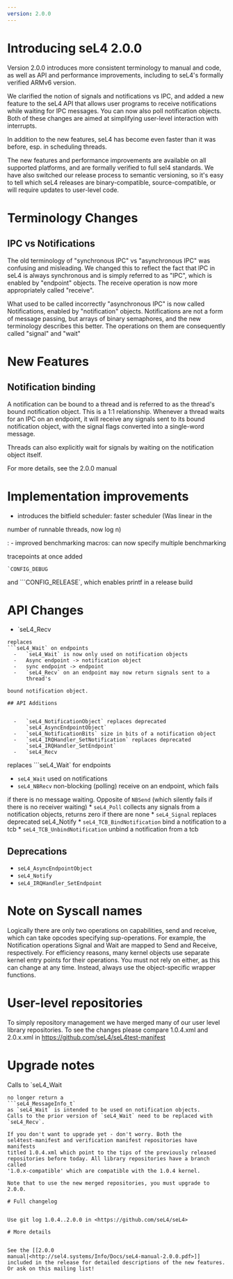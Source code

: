 ```yaml
---
version: 2.0.0
---
```

# Introducing seL4 2.0.0


Version 2.0.0 introduces more consistent terminology to manual and code,
as well as API and performance improvements, including to seL4's
formally verified ARMv6 version.

We clarified the notion of signals and notifications vs IPC, and added a
new feature to the seL4 API that allows user programs to receive
notifications while waiting for IPC messages. You can now also poll
notification objects. Both of these changes are aimed at simplifying
user-level interaction with interrupts.

In addition to the new features, seL4 has become even faster than it was
before, esp. in scheduling threads.

The new features and performance improvements are available on all
supported platforms, and are formally verified to full sel4 standards.
We have also switched our release process to semantic versioning, so
it's easy to tell which seL4 releases are binary-compatible,
source-compatible, or will require updates to user-level code.

# Terminology Changes


## IPC vs Notifications


The old terminology of "synchronous IPC" vs "asynchronous IPC" was
confusing and misleading. We changed this to reflect the fact that IPC
in seL4 is always synchronous and is simply referred to as "IPC", which
is enabled by "endpoint" objects. The receive operation is now more
appropriately called "receive".

What used to be called incorrectly "asynchronous IPC" is now called
Notifications, enabled by "notification" objects. Notifications are not
a form of message passing, but arrays of binary semaphores, and the new
terminology describes this better. The operations on them are
consequently called "signal" and "wait"

# New Features


## Notification binding


A notification can be bound to a thread and is referred to as the
thread's bound notification object. This is a 1:1 relationship. Whenever
a thread waits for an IPC on an endpoint, it will receive any signals
sent to its bound notification object, with the signal flags converted
into a single-word message.

Threads can also explicitly wait for signals by waiting on the
notification object itself.

For more details, see the 2.0.0 manual

# Implementation improvements


  -   introduces the bitfield scheduler: faster scheduler (Was linear in
      the

number of runnable threads, now log n)

:   -   improved benchmarking macros: can now specify multiple
        benchmarking

tracepoints at once added
```CONFIG_RELEASE_PRINTF}} in addition to
`CONFIG_DEBUG
```
and
```CONFIG_RELEASE`, which enables printf in a
release build

# API Changes


  -   `seL4_Recv
```
replaces
```seL4_Wait` on endpoints
  -   `seL4_Wait` is now only used on notification objects
  -   Async endpoint -> notification object
  -   sync endpoint -> endpoint
  -   `seL4_Recv` on an endpoint may now return signals sent to a
      thread's

bound notification object.

## API Additions


  -   `seL4_NotificationObject` replaces deprecated
      `seL4_AsyncEndpointObject`
  -   `seL4_NotificationBits` size in bits of a notification object
  -   `seL4_IRQHandler_SetNotification` replaces deprecated
      `seL4_IRQHandler_SetEndpoint`
  -   `seL4_Recv
```
replaces
```seL4_Wait` for endpoints
  -   `seL4_Wait` used on notifications
  -   `seL4_NBRecv` non-blocking (polling) receive on an endpoint,
      which fails

if there is no message waiting. Opposite of `NBSend` (which silently
fails if there is no receiver waiting) \* `seL4_Poll` collects any
signals from a notification objects, returns zero if there are none \*
`seL4_Signal` replaces deprecated seL4_Notify \*
`seL4_TCB_BindNotification` bind a notification to a tcb \*
`seL4_TCB_UnbindNotification` unbind a notification from a tcb

## Deprecations


  -   `seL4_AsyncEndpointObject`
  -   `seL4_Notify`
  -   `seL4_IRQHandler_SetEndpoint`

# Note on Syscall names


Logically there are only two operations on capabilities, send and
receive, which can take opcodes specifying sup-operations. For example,
the Notification operations Signal and Wait are mapped to Send and
Receive, respectively. For efficiency reasons, many kernel objects use
separate kernel entry points for their operations. You must not rely on
either, as this can change at any time. Instead, always use the
object-specific wrapper functions.

# User-level repositories


To simply repository management we have merged many of our user level
library repositories. To see the changes please compare 1.0.4.xml and
2.0.x.xml in <https://github.com/seL4/seL4test-manifest>

# Upgrade notes


Calls to `seL4_Wait
```
no longer return a
```seL4_MessageInfo_t`
as `seL4_Wait` is intended to be used on notification objects.
Calls to the prior version of `seL4_Wait` need to be replaced with
`seL4_Recv`.

If you don't want to upgrade yet - don't worry. Both the
sel4test-manifest and verification manifest repositories have manifests
titled 1.0.4.xml which point to the tips of the previously released
repositories before today. All library repositories have a branch called
'1.0.x-compatible' which are compatible with the 1.0.4 kernel.

Note that to use the new merged repositories, you must upgrade to 2.0.0.

# Full changelog


Use git log 1.0.4..2.0.0 in <https://github.com/seL4/seL4>

# More details


See the [[2.0.0
manual|<http://sel4.systems/Info/Docs/seL4-manual-2.0.0.pdf>]]
included in the release for detailed descriptions of the new features.
Or ask on this mailing list!

